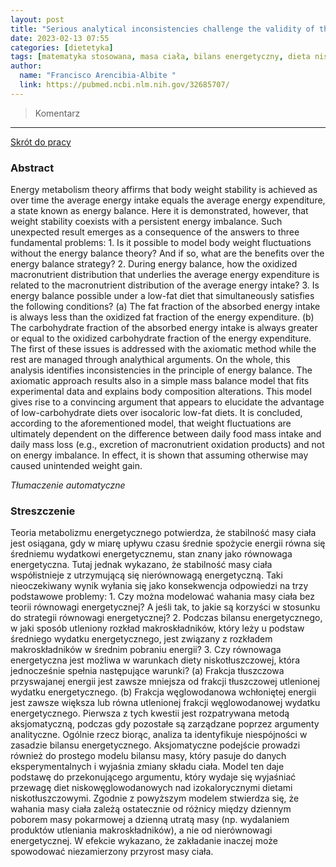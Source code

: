 ```yaml
---
layout: post
title: "Serious analytical inconsistencies challenge the validity of the energy balance theory "
date: 2023-02-13 07:55
categories: [dietetyka]
tags: [matematyka stosowana, masa ciała, bilans energetyczny, dieta niskowęglowodanowa, dieta niskotłuszczowa, bilans masy, metabolizm, patofizjologia, fizjologia]
author:
  name: "Francisco Arencibia-Albite "
  link: https://pubmed.ncbi.nlm.nih.gov/32685707/
---
```


> Komentarz
> 
<hr>

[Skrót do pracy](https://pubmed.ncbi.nlm.nih.gov/32685707/) 

### Abstract
Energy metabolism theory affirms that body weight stability is achieved as over time the average energy intake equals the average energy expenditure, a state known as energy balance. Here it is demonstrated, however, that weight stability coexists with a persistent energy imbalance. Such unexpected result emerges as a consequence of the answers to three fundamental problems: 1. Is it possible to model body weight fluctuations without the energy balance theory? And if so, what are the benefits over the energy balance strategy? 2. During energy balance, how the oxidized macronutrient distribution that underlies the average energy expenditure is related to the macronutrient distribution of the average energy intake? 3. Is energy balance possible under a low-fat diet that simultaneously satisfies the following conditions? (a) The fat fraction of the absorbed energy intake is always less than the oxidized fat fraction of the energy expenditure. (b) The carbohydrate fraction of the absorbed energy intake is always greater or equal to the oxidized carbohydrate fraction of the energy expenditure. The first of these issues is addressed with the axiomatic method while the rest are managed through analythical arguments. On the whole, this analysis identifies inconsistencies in the principle of energy balance. The axiomatic approach results also in a simple mass balance model that fits experimental data and explains body composition alterations. This model gives rise to a convincing argument that appears to elucidate the advantage of low-carbohydrate diets over isocaloric low-fat diets. It is concluded, according to the aforementioned model, that weight fluctuations are ultimately dependent on the difference between daily food mass intake and daily mass loss (e.g., excretion of macronutrient oxidation products) and not on energy imbalance. In effect, it is shown that assuming otherwise may caused unintended weight gain.

*Tłumaczenie automatyczne*

### Streszczenie
Teoria metabolizmu energetycznego potwierdza, że stabilność masy ciała jest osiągana, gdy w miarę upływu czasu średnie spożycie energii równa się średniemu wydatkowi energetycznemu, stan znany jako równowaga energetyczna. Tutaj jednak wykazano, że stabilność masy ciała współistnieje z utrzymującą się nierównowagą energetyczną. Taki nieoczekiwany wynik wyłania się jako konsekwencja odpowiedzi na trzy podstawowe problemy: 1. Czy można modelować wahania masy ciała bez teorii równowagi energetycznej? A jeśli tak, to jakie są korzyści w stosunku do strategii równowagi energetycznej? 2. Podczas bilansu energetycznego, w jaki sposób utleniony rozkład makroskładników, który leży u podstaw średniego wydatku energetycznego, jest związany z rozkładem makroskładników w średnim pobraniu energii? 3. Czy równowaga energetyczna jest możliwa w warunkach diety niskotłuszczowej, która jednocześnie spełnia następujące warunki? (a) Frakcja tłuszczowa przyswajanej energii jest zawsze mniejsza od frakcji tłuszczowej utlenionej wydatku energetycznego. (b) Frakcja węglowodanowa wchłoniętej energii jest zawsze większa lub równa utlenionej frakcji węglowodanowej wydatku energetycznego. Pierwsza z tych kwestii jest rozpatrywana metodą aksjomatyczną, podczas gdy pozostałe są zarządzane poprzez argumenty analityczne. Ogólnie rzecz biorąc, analiza ta identyfikuje niespójności w zasadzie bilansu energetycznego. Aksjomatyczne podejście prowadzi również do prostego modelu bilansu masy, który pasuje do danych eksperymentalnych i wyjaśnia zmiany składu ciała. Model ten daje podstawę do przekonującego argumentu, który wydaje się wyjaśniać przewagę diet niskowęglowodanowych nad izokalorycznymi dietami niskotłuszczowymi. Zgodnie z powyższym modelem stwierdza się, że wahania masy ciała zależą ostatecznie od różnicy między dziennym poborem masy pokarmowej a dzienną utratą masy (np. wydalaniem produktów utleniania makroskładników), a nie od nierównowagi energetycznej. W efekcie wykazano, że zakładanie inaczej może spowodować niezamierzony przyrost masy ciała.
